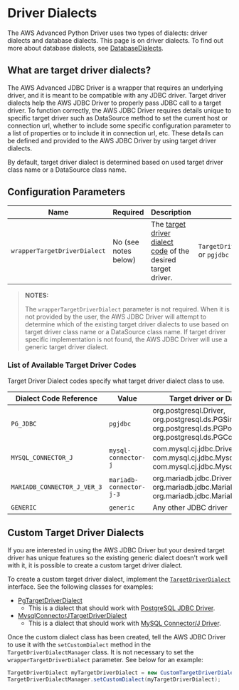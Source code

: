 # Driver Dialects

The AWS Advanced Python Driver uses two types of dialects: driver dialects and database dialects. This page is on driver dialects. To find out more about database dialects, see [DatabaseDialects](./DatabaseDialects.md).

## What are target driver dialects?

The AWS Advanced JDBC Driver is a wrapper that requires an underlying driver, and it is meant to be compatible with any JDBC driver. Target driver dialects help the AWS JDBC Driver to properly pass JDBC call to a target driver. To function correctly, the AWS JDBC Driver requires details unique to specific target driver such as DataSource method to set the current host or connection url, whether to include some specific configuration parameter to a list of properties or to include it in connection url, etc. These details can be defined and provided to the AWS JDBC Driver by using target driver dialects.

By default, target driver dialect is determined based on used target driver class name or a DataSource class name. 

## Configuration Parameters
| Name             | Required             | Description                                                                                                 | Example                                       |
|------------------|----------------------|-------------------------------------------------------------------------------------------------------------|-----------------------------------------------|
| `wrapperTargetDriverDialect` | No (see notes below) | The [target driver dialect code](#list-of-available-target-driver-codes) of the desired target driver. | `TargetDriverDialectCodes.PG_JDBC` or `pgjdbc` |

> **NOTES:**
>
> The `wrapperTargetDriverDialect` parameter is not required. When it is not provided by the user, the AWS JDBC Driver will attempt to determine which of the existing target driver dialects to use based on target driver class name or a DataSource class name. If target driver specific implementation is not found, the AWS JDBC Driver will use a generic target driver dialect.
> 
### List of Available Target Driver Codes

Target Driver Dialect codes specify what target driver dialect class to use. 

| Dialect Code Reference | Value          | Target driver or DataSource class names                                                                                                                   |
|------------------------|----------------|-----------------------------------------------------------------------------------------------------------------------------------------------------------|
| `PG_JDBC`         | `pgjdbc` | org.postgresql.Driver,<br>org.postgresql.ds.PGSimpleDataSource,<br>org.postgresql.ds.PGPoolingDataSource,<br>org.postgresql.ds.PGConnectionPoolDataSource |
| `MYSQL_CONNECTOR_J`            | `mysql-connector-j`    | com.mysql.cj.jdbc.Driver,<br>com.mysql.cj.jdbc.MysqlDataSource,<br>com.mysql.cj.jdbc.MysqlConnectionPoolDataSource                                        |
| `MARIADB_CONNECTOR_J_VER_3`                | `mariadb-connector-j-3`        | org.mariadb.jdbc.Driver (ver. 3+),<br>org.mariadb.jdbc.MariaDbDataSource,<br>org.mariadb.jdbc.MariaDbPoolDataSource                                       |
| `GENERIC`            | `generic`    | Any other JDBC driver                                                                                                                                     |

## Custom Target Driver Dialects
If you are interested in using the AWS JDBC Driver but your desired target driver has unique features so the existing generic dialect doesn't work well with it, it is possible to create a custom target driver dialect.

To create a custom target driver dialect, implement the [`TargetDriverDialect`](/wrapper/src/main/java/software/amazon/jdbc/targetdriverdialect/TargetDriverDialect.java) interface. See the following classes for examples:

- [PgTargetDriverDialect](/wrapper/src/main/java/software/amazon/jdbc/targetdriverdialect/PgTargetDriverDialect.java)
    - This is a dialect that should work with [PostgreSQL JDBC Driver](https://github.com/pgjdbc/pgjdbc).
- [MysqlConnectorJTargetDriverDialect](/wrapper/src/main/java/software/amazon/jdbc/targetdriverdialect/MysqlConnectorJTargetDriverDialect.java)
    - This is a dialect that should work with [MySQL Connector/J Driver](https://github.com/mysql/mysql-connector-j).

Once the custom dialect class has been created, tell the AWS JDBC Driver to use it with the `setCustomDialect` method in the `TargetDriverDialectManager` class. It is not necessary to set the `wrapperTargetDriverDialect` parameter. See below for an example:

```java
TargetDriverDialect myTargetDriverDialect = new CustomTargetDriverDialect();
TargetDriverDialectManager.setCustomDialect(myTargetDriverDialect);
```
